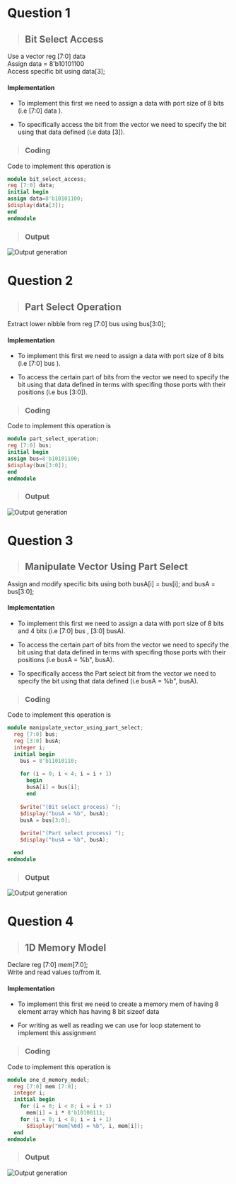 # Question 1
> ## Bit Select Access
 Use a vector reg [7:0] data  
 Assign data = 8'b10101100  
 Access specific bit using data[3];  
#### Implementation

+ To implement this first we need to assign a data with port size of 8 bits (i.e [7:0] data ).

+ To specifically access the bit from the vector we need to specify the bit using that data defined (i.e data [3]). 

> ### Coding
Code to implement this operation is
```verilog
module bit_select_access;
reg [7:0] data;
initial begin
assign data=8'b10101100;
$display(data[3]);
end
endmodule
```
> ### Output
![Output generation](c:\Users\sriba\AppData\Local\Microsoft\Windows\INetCache\IE\ACSF19L2\IMG-20250529-WA0009[1].jpg)

 # Question 2
> ## Part Select Operation
 Extract lower nibble from reg [7:0] bus using bus[3:0];  
#### Implementation
+ To implement this first we need to assign a data with port size of 8 bits (i.e [7:0] bus ).

+ To access the certain part of bits from the vector we need to specify the bit using that data defined in terms with specifing those ports with their positions (i.e bus [3:0]). 

> ### Coding
Code to implement this operation is
```verilog
module part_select_operation;
reg [7:0] bus;
initial begin
assign bus=8'b10101100;
$display(bus[3:0]);
end
endmodule
```
> ### Output
![Output generation](c:\Users\sriba\AppData\Local\Microsoft\Windows\INetCache\IE\Z97IE2JB\IMG-20250529-WA0008[1].jpg)

 # Question 3
> ## Manipulate Vector Using Part Select
 Assign and modify specific bits using both busA[i] = bus[i]; and busA = bus[3:0];  

#### Implementation
+ To implement this first we need to assign a data with port size of 8 bits and 4 bits  (i.e [7:0] bus , [3:0] busA).

+ To access the certain part of bits from the vector we need to specify the bit using that data defined in terms with specifing those ports with their positions (i.e busA = %b", busA). 

+ To specifically access the Part select bit from the vector we need to specify the bit using that data defined (i.e busA = %b", busA). 

> ### Coding
Code to implement this operation is
```verilog
module manipulate_vector_using_part_select;
  reg [7:0] bus;
  reg [3:0] busA;  
  integer i;
  initial begin
    bus = 8'b11010110;
    
    for (i = 0; i < 4; i = i + 1)
      begin
      busA[i] = bus[i];
      end
    
    $write("(Bit select process) ");
    $display("busA = %b", busA);
    busA = bus[3:0];
    
    $write("(Part select process) ");
    $display("busA = %b", busA);

  end
endmodule
```
> ### Output
![Output generation](c:\Users\sriba\AppData\Local\Microsoft\Windows\INetCache\IE\RQ143D6U\IMG-20250529-WA0007[1].jpg)

# Question 4
> ## 1D Memory Model
 Declare reg [7:0] mem[7:0];  
 Write and read values to/from it.  

#### Implementation
+ To implement this first we need to create a memory mem of having 8 element array which has having 8 bit sizeof data

+  For writing as well as reading we can use for loop statement to implement this assignment 

> ### Coding
Code to implement this operation is
```verilog
module one_d_memory_model;
  reg [7:0] mem [7:0];
  integer i;
  initial begin
    for (i = 0; i < 8; i = i + 1)
      mem[i] = i * 8'b10100111;
    for (i = 0; i < 8; i = i + 1)
      $display("mem[%0d] = %b", i, mem[i]);
  end
endmodule
```
> ### Output
![Output generation](c:\Users\sriba\AppData\Local\Microsoft\Windows\INetCache\IE\KOTZJQUW\IMG-20250529-WA0006[1].jpg)